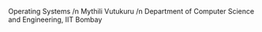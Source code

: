 Operating Systems /n
Mythili Vutukuru /n
Department of Computer Science and Engineering, IIT Bombay
